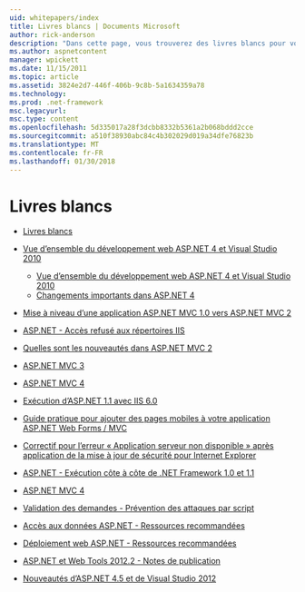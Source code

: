 ```yaml
---
uid: whitepapers/index
title: Livres blancs | Documents Microsoft
author: rick-anderson
description: "Dans cette page, vous trouverez des livres blancs pour vous aider à installer et configurer ASP.NET et pour vous aider à écrire des applications ASP.NET sécurisées, rapides et flexibles."
ms.author: aspnetcontent
manager: wpickett
ms.date: 11/15/2011
ms.topic: article
ms.assetid: 3824e2d7-446f-406b-9c8b-5a1634359a78
ms.technology: 
ms.prod: .net-framework
msc.legacyurl: 
msc.type: content
ms.openlocfilehash: 5d335017a28f3dcbb8332b5361a2b068bddd2cce
ms.sourcegitcommit: a510f38930abc84c4b302029d019a34dfe76823b
ms.translationtype: MT
ms.contentlocale: fr-FR
ms.lasthandoff: 01/30/2018
---
```

<a name="whitepapers"></a>Livres blancs
====================
- [Livres blancs](overview.md)
- [Vue d’ensemble du développement web ASP.NET 4 et Visual Studio 2010](aspnet4/index.md)

    - [Vue d’ensemble du développement web ASP.NET 4 et Visual Studio 2010](aspnet4/overview.md)
    - [Changements importants dans ASP.NET 4](aspnet4/breaking-changes.md)
- [Mise à niveau d’une application ASP.NET MVC 1.0 vers ASP.NET MVC 2](aspnet-mvc2-upgrade-notes.md)
- [ASP.NET - Accès refusé aux répertoires IIS](denied-access-to-iis-directories.md)
- [Quelles sont les nouveautés dans ASP.NET MVC 2](what-is-new-in-aspnet-mvc.md)
- [ASP.NET MVC 3](mvc3-release-notes.md)
- [ASP.NET MVC 4](mvc4-beta-release-notes.md)
- [Exécution d’ASP.NET 1.1 avec IIS 6.0](aspnet-and-iis6.md)
- [Guide pratique pour ajouter des pages mobiles à votre application ASP.NET Web Forms / MVC](add-mobile-pages-to-your-aspnet-web-forms-mvc-application.md)
- [Correctif pour l’erreur « Application serveur non disponible » après application de la mise à jour de sécurité pour Internet Explorer](ms03-32-issue.md)
- [ASP.NET - Exécution côte à côte de .NET Framework 1.0 et 1.1](side-by-side-with-10.md)
- [ASP.NET MVC 4](mvc4-release-notes.md)
- [Validation des demandes - Prévention des attaques par script](request-validation.md)
- [Accès aux données ASP.NET - Ressources recommandées](aspnet-data-access-content-map.md)
- [Déploiement web ASP.NET - Ressources recommandées](aspnet-web-deployment-content-map.md)
- [ASP.NET et Web Tools 2012.2 - Notes de publication](aspnet-and-web-tools-20122-release-notes.md)
- [Nouveautés d’ASP.NET 4.5 et de Visual Studio 2012](whats-new-in-aspnet-45-and-visual-studio-2012.md)
